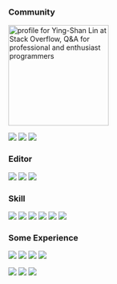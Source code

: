 ### Community

<a href="https://stackoverflow.com/users/8970303/ying-shan-lin">
  <picture>
    <source media="(prefers-color-scheme: dark)" srcset="https://stackoverflow.com/users/flair/8970303.png?theme=dark&v=1057">
    <img src="https://stackoverflow.com/users/flair/8970303.png?v=1057" width="200"
      alt="profile for Ying-Shan Lin at Stack Overflow, Q&amp;A for professional and enthusiast programmers"
      title="profile for Ying-Shan Lin at Stack Overflow, Q&amp;A for professional and enthusiast programmers">
  </picture>
</a>

[![](https://img.shields.io/badge/-LinkedIn-0A66C2?logo=linkedin&logoColor=white)](https://www.linkedin.com/in/yslinear/)
[![](https://img.shields.io/badge/-LeetCode-FFA116?logo=leetcode&logoColor=white)](https://leetcode.com/yslinear/)
[![](https://img.shields.io/badge/-DEV%20Community-0A0A0A?logo=dev.to&logoColor=white)](https://dev.to/yslinear/)

### Editor

[![](https://img.shields.io/badge/-Visual%20Studio%20Code-007ACC?logo=visual-studio-code&logoColor=white)](https://code.visualstudio.com/)
[![](https://img.shields.io/badge/-How%20I%20VSCode-292e39)](https://howivscode.com/yslinear/)
[![](https://img.shields.io/badge/-FiraCode-eee7d6)](https://github.com/tonsky/FiraCode/)

### Skill

[![](https://img.shields.io/badge/-Laravel-FF2D20?logo=laravel&logoColor=white)](https://laravel.com/)
[![](https://img.shields.io/badge/-PHP-777BB4?logo=php&logoColor=white)](https://www.php.net/)
[![](https://img.shields.io/badge/-Docker-2496ED?logo=docker&logoColor=white)](https://www.docker.com/)
[![](https://img.shields.io/badge/-MySQL-4479A1?logo=mysql&logoColor=white)](https://www.mysql.com/)
[![](https://img.shields.io/badge/-Vanilla%20JS-F7DF1E?logo=javascript&logoColor=white)](http://vanilla-js.com/)
[![](https://img.shields.io/badge/-Joomla!-5091CD?logo=joomla&logoColor=white)](https://www.joomla.org/)

### Some Experience

[![](https://img.shields.io/badge/-Nuxt.js-00C58E?logo=nuxt.js&logoColor=white)](https://nuxtjs.org/)
[![](https://img.shields.io/badge/-Vue.js-4FC08D?logo=vue.js&logoColor=white)](https://vuejs.org/)
[![](https://img.shields.io/badge/-Vuetify-1867C0?logo=vuetify&logoColor=white)](https://vuetifyjs.com/)
[![](https://img.shields.io/badge/-Go-00ADD8?logo=go&logoColor=white)](https://golang.org/)

[![](https://img.shields.io/badge/-Google%20Cloud-4285F4?logo=google-cloud&logoColor=white)](https://cloud.google.com/)
[![](https://img.shields.io/badge/-Amazon%20AWS-232F3E?logo=amazon-aws&logoColor=white)](https://aws.amazon.com/)
[![](https://img.shields.io/badge/-Raspberry%20Pi-A22846?logo=raspberry-pi&logoColor=white)](https://www.raspberrypi.org/)
